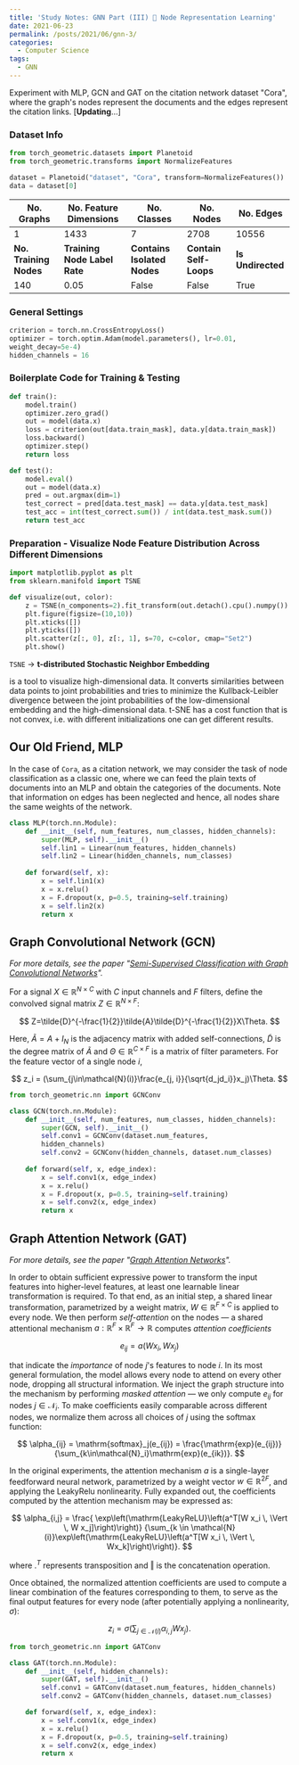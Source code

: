 ```yaml
---
title: 'Study Notes: GNN Part (III) 🌲 Node Representation Learning'
date: 2021-06-23
permalink: /posts/2021/06/gnn-3/
categories:
  - Computer Science
tags:
  - GNN
---
```


Experiment with MLP, GCN and GAT on the citation network dataset "Cora", where the graph's nodes represent the documents and the edges represent the citation links. [**Updating**...]

### Dataset Info

```python
from torch_geometric.datasets import Planetoid
from torch_geometric.transforms import NormalizeFeatures

dataset = Planetoid("dataset", "Cora", transform=NormalizeFeatures())
data = dataset[0]
```

| No. Graphs             | No. Feature Dimensions       | No. Classes                 | No. Nodes              | No. Edges         |
| ---------------------- | ---------------------------- | --------------------------- | ---------------------- | ----------------- |
| 1                      | 1433                         | 7                           | 2708                   | 10556             |
| **No. Training Nodes** | **Training Node Label Rate** | **Contains Isolated Nodes** | **Contain Self-Loops** | **Is Undirected** |
| 140                    | 0.05                         | False                       | False                  | True              |

### General Settings

```python
criterion = torch.nn.CrossEntropyLoss()
optimizer = torch.optim.Adam(model.parameters(), lr=0.01,
weight_decay=5e-4) 
hidden_channels = 16
```

### Boilerplate Code for Training & Testing

```python
def train():
    model.train()
    optimizer.zero_grad() 
    out = model(data.x) 
    loss = criterion(out[data.train_mask], data.y[data.train_mask]) 
    loss.backward() 
    optimizer.step() 
    return loss

def test():
    model.eval()
    out = model(data.x)
    pred = out.argmax(dim=1) 
    test_correct = pred[data.test_mask] == data.y[data.test_mask]
    test_acc = int(test_correct.sum()) / int(data.test_mask.sum())
    return test_acc
```

### Preparation - Visualize Node Feature Distribution Across Different Dimensions

```python
import matplotlib.pyplot as plt
from sklearn.manifold import TSNE

def visualize(out, color):
    z = TSNE(n_components=2).fit_transform(out.detach().cpu().numpy())
	plt.figure(figsize=(10,10))
	plt.xticks([])
	plt.yticks([])
	plt.scatter(z[:, 0], z[:, 1], s=70, c=color, cmap="Set2")
	plt.show()
```

`TSNE` $\to$ **t-distributed Stochastic Neighbor Embedding**

is a tool to visualize high-dimensional data. It converts similarities between data points to joint probabilities and tries to minimize the Kullback-Leibler divergence between the joint probabilities of the low-dimensional embedding and the high-dimensional data. t-SNE has a cost function that is not convex, i.e. with different initializations one can get different results.

## Our Old Friend, MLP

In the case of `Cora`, as a citation network, we may consider the task of node classification as a classic one, where we can feed the plain texts of documents into an MLP and obtain the categories of the documents. Note that information on edges has been neglected and hence, all nodes share the same weights of the network.

```python
class MLP(torch.nn.Module):
	def __init__(self, num_features, num_classes, hidden_channels):
		super(MLP, self).__init__()
		self.lin1 = Linear(num_features, hidden_channels)
		self.lin2 = Linear(hidden_channels, num_classes)
	
    def forward(self, x):
		x = self.lin1(x)
		x = x.relu()
		x = F.dropout(x, p=0.5, training=self.training)
		x = self.lin2(x)
		return x
```

## Graph Convolutional Network (GCN)

*For more details, see the paper "[Semi-Supervised Classification with Graph Convolutional Networks](https://arxiv.org/abs/1609.02907)".*

For a signal $X\in \mathbb{R}^{N\times C}$ with $C$ input channels and $F$ filters, define the convolved signal matrix $Z\in\mathbb{R}^{N\times F}$:

$$
Z=\tilde{D}^{-\frac{1}{2}}\tilde{A}\tilde{D}^{-\frac{1}{2}}X\Theta.
$$

Here, $\tilde{A}=A+I_N$ is the adjacency matrix with added self-connections,  $\tilde{D}$ is the degree matrix of $\tilde{A}$ and $\Theta\in\mathbb{R}^{C\times F}$ is a matrix of filter parameters. For the feature vector of a single node $i$, 

$$
z_i = (\sum_{j\in\mathcal{N}(i)}\frac{e_{j, i}}{\sqrt{d_jd_i}}x_j)\Theta.
$$

```python
from torch_geometric.nn import GCNConv

class GCN(torch.nn.Module):
	def __init__(self, num_features, num_classes, hidden_channels):
        super(GCN, self).__init__()
        self.conv1 = GCNConv(dataset.num_features,
        hidden_channels)
        self.conv2 = GCNConv(hidden_channels, dataset.num_classes)
        
    def forward(self, x, edge_index):
        x = self.conv1(x, edge_index)
        x = x.relu()
        x = F.dropout(x, p=0.5, training=self.training)
        x = self.conv2(x, edge_index)
        return x
```

## Graph Attention Network (GAT)

*For more details, see the paper "[Graph Attention Networks](https://arxiv.org/abs/1609.02907)".*

In order to obtain sufficient expressive power to transform the input features into higher-level features, at least one learnable linear transformation is required. To that end, as an initial step, a shared
linear transformation, parametrized by a weight matrix, $W\in\mathbb{R}^{F\times C}$ is applied to every node. We then perform *self-attention* on the nodes — a shared attentional mechanism $a:\mathbb{R}^F\times \mathbb{R}^F\to\mathbb{R}$ computes *attention coefficients*

$$
e_{ij}=a(Wx_i, Wx_j)
$$

that indicate the *importance* of node $j$'s features to node $i$. In its most general formulation, the model allows every node to attend on every other node, dropping all structural information. We inject the graph structure into the mechanism by performing *masked attention* — we only compute $e_{ij}$ for nodes $j\in\mathcal{N}_i$. To make coefficients easily comparable across different nodes, we normalize them across all choices of $j$ using the softmax function:

$$
\alpha_{ij} = \mathrm{softmax}_j(e_{ij}) = \frac{\mathrm{exp}(e_{ij})}{\sum_{k\in\mathcal{N}_i}\mathrm{exp}(e_{ik})}.
$$

In the original experiments, the attention mechanism $a$ is a single-layer feedforward neural network, parametrized by a weight vector $w\in\mathbb{R}^{2F}$, and applying the LeakyRelu nonlinearity. Fully expanded out, the coefficients computed by the attention mechanism may be expressed as:

$$
\alpha_{i,j} = \frac{ \exp\left(\mathrm{LeakyReLU}\left(a^T[W x_i \, \Vert \, W x_j]\right)\right)}
{\sum_{k \in \mathcal{N}(i)}\exp\left(\mathrm{LeakyReLU}\left(a^T[W x_i \, \Vert \, Wx_k]\right)\right)}.
$$

where $.^T$ represents transposition and $\Vert$ is the concatenation operation.

Once obtained, the normalized attention coefficients are used to compute a linear combination of the features corresponding to them, to serve as the final output features for every node (after potentially applying a nonlinearity,  $\sigma$):

$$
z_i = \sigma(\sum_{j\in\mathcal{N}(i)}\alpha_{i,j}W x_j).
$$

```python
from torch_geometric.nn import GATConv

class GAT(torch.nn.Module):
    def __init__(self, hidden_channels):
        super(GAT, self).__init__()
        self.conv1 = GATConv(dataset.num_features, hidden_channels)
        self.conv2 = GATConv(hidden_channels, dataset.num_classes)

    def forward(self, x, edge_index):
        x = self.conv1(x, edge_index)
        x = x.relu()
        x = F.dropout(x, p=0.5, training=self.training)
        x = self.conv2(x, edge_index)
        return x
```



